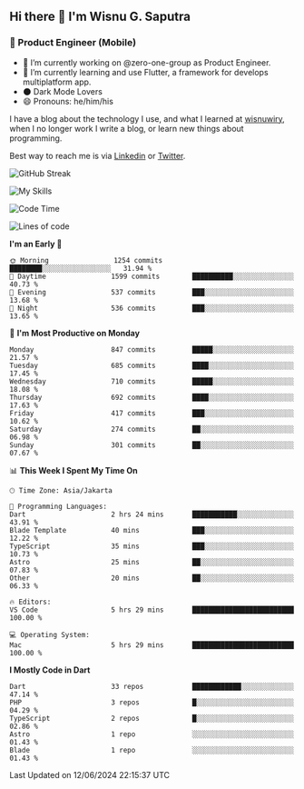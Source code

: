 ## Hi there 👋 I'm Wisnu G. Saputra

### :mobile_phone_off: Product Engineer (Mobile)

- 🔭 I’m currently working on @zero-one-group as Product Engineer.
- 🌱 I’m currently learning and use Flutter, a framework for develops multiplatform app.
- 🌑 Dark Mode Lovers
- 😄 Pronouns: he/him/his

I have a blog about the technology I use, and what I learned at [wisnuwiry](https://wisnuwiry.space/), when I no longer work I write a blog, or learn new things about programming.

Best way to reach me is via [Linkedin](https://www.linkedin.com/in/wisnu-saputra/) or [Twitter](https://twitter.com/wisnuwiry).

![GitHub Streak](https://streak-stats.demolab.com?user=wisnuwiry&theme=dark&hide_border=true)

![My Skills](https://skillicons.dev/icons?i=dart,flutter,kotlin,swift,go,js,css,neovim,git,linux&perline=5)

<!--START_SECTION:waka-->
![Code Time](http://img.shields.io/badge/Code%20Time-1%2C343%20hrs%2023%20mins-blue)

![Lines of code](https://img.shields.io/badge/From%20Hello%20World%20I%27ve%20Written-4.4%20million%20lines%20of%20code-blue)

**I'm an Early 🐤** 

```text
🌞 Morning                1254 commits        ████████░░░░░░░░░░░░░░░░░   31.94 % 
🌆 Daytime                1599 commits        ██████████░░░░░░░░░░░░░░░   40.73 % 
🌃 Evening                537 commits         ███░░░░░░░░░░░░░░░░░░░░░░   13.68 % 
🌙 Night                  536 commits         ███░░░░░░░░░░░░░░░░░░░░░░   13.65 % 
```
📅 **I'm Most Productive on Monday** 

```text
Monday                   847 commits         █████░░░░░░░░░░░░░░░░░░░░   21.57 % 
Tuesday                  685 commits         ████░░░░░░░░░░░░░░░░░░░░░   17.45 % 
Wednesday                710 commits         █████░░░░░░░░░░░░░░░░░░░░   18.08 % 
Thursday                 692 commits         ████░░░░░░░░░░░░░░░░░░░░░   17.63 % 
Friday                   417 commits         ███░░░░░░░░░░░░░░░░░░░░░░   10.62 % 
Saturday                 274 commits         ██░░░░░░░░░░░░░░░░░░░░░░░   06.98 % 
Sunday                   301 commits         ██░░░░░░░░░░░░░░░░░░░░░░░   07.67 % 
```


📊 **This Week I Spent My Time On** 

```text
🕑︎ Time Zone: Asia/Jakarta

💬 Programming Languages: 
Dart                     2 hrs 24 mins       ███████████░░░░░░░░░░░░░░   43.91 % 
Blade Template           40 mins             ███░░░░░░░░░░░░░░░░░░░░░░   12.22 % 
TypeScript               35 mins             ███░░░░░░░░░░░░░░░░░░░░░░   10.73 % 
Astro                    25 mins             ██░░░░░░░░░░░░░░░░░░░░░░░   07.83 % 
Other                    20 mins             ██░░░░░░░░░░░░░░░░░░░░░░░   06.33 % 

🔥 Editors: 
VS Code                  5 hrs 29 mins       █████████████████████████   100.00 % 

💻 Operating System: 
Mac                      5 hrs 29 mins       █████████████████████████   100.00 % 
```

**I Mostly Code in Dart** 

```text
Dart                     33 repos            ████████████░░░░░░░░░░░░░   47.14 % 
PHP                      3 repos             █░░░░░░░░░░░░░░░░░░░░░░░░   04.29 % 
TypeScript               2 repos             █░░░░░░░░░░░░░░░░░░░░░░░░   02.86 % 
Astro                    1 repo              ░░░░░░░░░░░░░░░░░░░░░░░░░   01.43 % 
Blade                    1 repo              ░░░░░░░░░░░░░░░░░░░░░░░░░   01.43 % 
```




 Last Updated on 12/06/2024 22:15:37 UTC
<!--END_SECTION:waka-->
